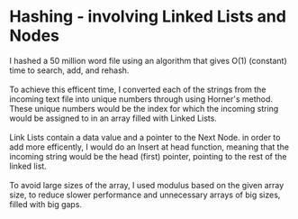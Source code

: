 # Hashing - involving Linked Lists and Nodes
I hashed a 50 million word file using an algorithm that gives O(1) (constant) time to search, add, and rehash. <br> <br>
To achieve this efficent time, I converted each of the strings from the incoming text file into unique numbers through using Horner's method. These unique numbers would be the index for which the incoming string would be assigned to in an array filled with Linked Lists. <br> <br>
Link Lists contain a data value and a pointer to the Next Node. in order to add more efficently, I would do an Insert at head function, meaning that the incoming string would be the head (first) pointer, pointing to the rest of the linked list. <br> <br>
To avoid large sizes of the array, I used modulus based on the given array size, to reduce slower performance and unnecessary arrays of big sizes, filled with big gaps. <br> <br>
